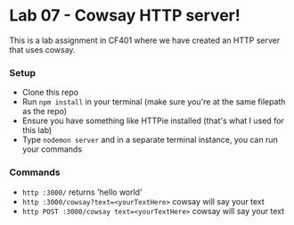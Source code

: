 # Lab 07 - Cowsay HTTP server!
This is a lab assignment in CF401 where we have created an HTTP server that uses cowsay.

### Setup
- Clone this repo
- Run ```npm install``` in your terminal (make sure you're at the same filepath as the repo)
- Ensure you have something like HTTPie installed (that's what I used for this lab)
- Type ```nodemon server``` and in a separate terminal instance, you can run your commands

### Commands
- ```http :3000/``` returns 'hello world'
- ```http :3000/cowsay?text=<yourTextHere>``` cowsay will say your text
- ```http POST :3000/cowsay text=<yourTextHere>``` cowsay will say your text

